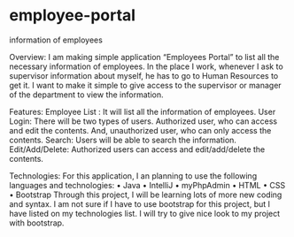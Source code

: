 # employee-portal
information of employees

Overview:
I am making simple application “Employees Portal” to list all the necessary information of employees.  In the place I work, whenever I ask to supervisor information about myself, he has to go to Human Resources to get it. I want to make it simple to give access to the supervisor or manager of the department to view the information.

Features:
Employee List : It will list all the information of employees.
User Login: There will be two types of users. Authorized user, who can access and edit the contents. And, unauthorized user, who can only access the contents.
Search: Users will be able to search the information.
Edit/Add/Delete: Authorized users can access and edit/add/delete the contents.

Technologies: For this application, I an planning to use the following languages and technologies:
•	Java
•	IntelliJ
•	myPhpAdmin
•	HTML
•	CSS
•	Bootstrap
Through this project, I will be learning lots of more new coding and syntax. I am not sure if I have to use bootstrap for this project, but I have listed on my technologies list. I will try to give nice look to my project with bootstrap.

